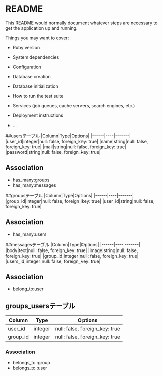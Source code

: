 # README

This README would normally document whatever steps are necessary to get the
application up and running.

Things you may want to cover:

* Ruby version

* System dependencies

* Configuration

* Database creation

* Database initialization

* How to run the test suite

* Services (job queues, cache servers, search engines, etc.)

* Deployment instructions

* ...


##usersテーブル
|Column|Type|Options|
|------|----|-------|
|user_id|integer|null: false, foreign_key: true|
|name|string|null: false, foreign_key: true|
|mail|string|null: false, foreign_key: true|
|password|string|null: false, foreign_key: true|


## Association
- has_many:groups
- has_many:messages



##groupsテーブル
|Column|Type|Options|
|------|----|-------|
|group_id|integer|null: false, foreign_key: true|
|user_id|string|null: false, foreign_key: true|

## Association
- has_many:users


##messagesテーブル
|Column|Type|Options|
|------|----|-------|
|body|text|null: false, foreign_key: true|
|image|string|null: false, foreign_key: true|
|group_id|integer|null: false, foreign_key: true|
|users_id|integer|null: false, foreign_key: true|

## Association
- belong_to:user



## groups_usersテーブル

|Column|Type|Options|
|------|----|-------|
|user_id|integer|null: false, foreign_key: true|
|group_id|integer|null: false, foreign_key: true|


### Association
- belongs_to :group
- belongs_to :user